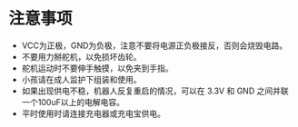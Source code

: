 # 注意事项

* VCC为正极，GND为负极，注意不要将电源正负极接反，否则会烧毁电路。
* 不要用力掰舵机，以免损坏齿轮。
* 舵机运动时不要伸手触摸，以免夹到手指。
* 小孩请在成人监护下组装和使用。
* 如果出现供电不稳，机器人反复重启的情况，可以在 3.3V 和 GND 之间并联一个100uF以上的电解电容。
* 平时使用时请连接充电器或充电宝供电。
